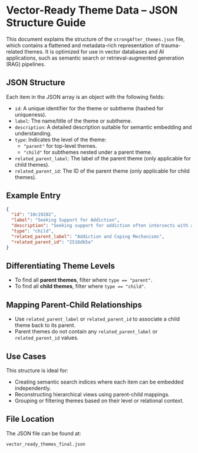 
# Vector-Ready Theme Data – JSON Structure Guide

This document explains the structure of the `strongAfter_themes.json` file, which contains a flattened and metadata-rich representation of trauma-related themes. It is optimized for use in vector databases and AI applications, such as semantic search or retrieval-augmented generation (RAG) pipelines.

## JSON Structure

Each item in the JSON array is an object with the following fields:

- `id`: A unique identifier for the theme or subtheme (hashed for uniqueness).
- `label`: The name/title of the theme or subtheme.
- `description`: A detailed description suitable for semantic embedding and understanding.
- `type`: Indicates the level of the theme:
  - `"parent"` for top-level themes.
  - `"child"` for subthemes nested under a parent theme.
- `related_parent_label`: The label of the parent theme (only applicable for child themes).
- `related_parent_id`: The ID of the parent theme (only applicable for child themes).

## Example Entry

```json
{
  "id": "10c19282",
  "label": "Seeking Support for Addiction",
  "description": "Seeking support for addiction often intersects with addressing the underlying trauma that contributed to it.",
  "type": "child",
  "related_parent_label": "Addiction and Coping Mechanisms",
  "related_parent_id": "2516db5a"
}
```

## Differentiating Theme Levels

- To find all **parent themes**, filter where `type == "parent"`.
- To find all **child themes**, filter where `type == "child"`.

## Mapping Parent-Child Relationships

- Use `related_parent_label` or `related_parent_id` to associate a child theme back to its parent.
- Parent themes do not contain any `related_parent_label` or `related_parent_id` values.

## Use Cases

This structure is ideal for:
- Creating semantic search indices where each item can be embedded independently.
- Reconstructing hierarchical views using parent-child mappings.
- Grouping or filtering themes based on their level or relational context.

## File Location

The JSON file can be found at:

```
vector_ready_themes_final.json
```
